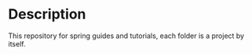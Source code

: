 # Description

This repository for spring guides and tutorials, each folder is a project by itself.
